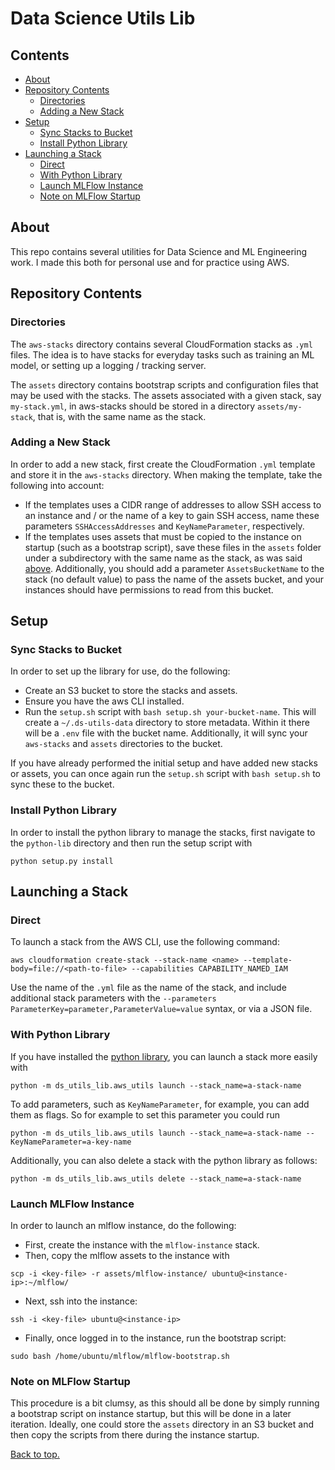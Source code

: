 # Data Science Utils Lib

## Contents
- [About](#about)
- [Repository Contents](#repository-contents)
  - [Directories](#directories)
  - [Adding a New Stack](#adding-a-new-stack)
- [Setup](#setup)
  - [Sync Stacks to Bucket](#sync-stacks-to-bucket)
  - [Install Python Library](#install-python-library)
- [Launching a Stack](#launching-a-stack)
  - [Direct](#direct)
  - [With Python Library](#with-python-library)
  - [Launch MLFlow Instance](#launch-mlflow-instance)
  - [Note on MLFlow Startup](#note-on-mlflow-startup)

## About
This repo contains several utilities for Data Science and ML Engineering work. I made
this both for personal use and for practice using AWS.

## Repository Contents

### Directories
The `aws-stacks` directory contains several CloudFormation stacks as `.yml` files.
The idea is to have stacks for everyday tasks such as training an ML model, or setting
up a logging / tracking server.

The `assets` directory contains bootstrap scripts and configuration files that may be used
with the stacks. The assets associated with a given stack, say `my-stack.yml`, in aws-stacks
should be stored in a directory `assets/my-stack`, that is, with the same name as the stack.

### Adding a New Stack
In order to add a new stack, first create the CloudFormation `.yml` template and store it in
the `aws-stacks` directory. When making the template, take the following into account:
- If the templates uses a CIDR range of addresses to allow SSH access
  to an instance and / or the name of a key to gain SSH access, name these parameters `SSHAccessAddresses`
  and `KeyNameParameter`, respectively.
- If the templates uses assets that must be copied to the instance on startup (such as a bootstrap script),
  save these files in the `assets` folder under a subdirectory with the same name as the stack, as was
  said [above](#directories). Additionally, you should add a parameter `AssetsBucketName` to the stack
  (no default value) to pass the name of the assets bucket, and your instances should have permissions to
  read from this bucket.
  

## Setup

### Sync Stacks to Bucket
In order to set up the library for use, do the following:
- Create an S3 bucket to store the stacks and assets.
- Ensure you have the aws CLI installed.
- Run the `setup.sh` script with `bash setup.sh your-bucket-name`. This will create a
  `~/.ds-utils-data` directory to store metadata. Within it there will be a `.env` file
  with the bucket name. Additionally, it will sync your `aws-stacks` and `assets` directories
  to the bucket.

If you have already performed the initial setup and have added new stacks or assets, you can once
again run the `setup.sh` script with `bash setup.sh` to sync these to the bucket.

### Install Python Library
In order to install the python library to manage the stacks, first navigate to the `python-lib` directory
and then run the setup script with
```shell
python setup.py install
```

## Launching a Stack

### Direct
To launch a stack from the AWS CLI, use the following command:
```shell
aws cloudformation create-stack --stack-name <name> --template-body=file://<path-to-file> --capabilities CAPABILITY_NAMED_IAM
```
Use the name of the `.yml` file as the name of the stack, and include additional stack parameters 
with the `--parameters ParameterKey=parameter,ParameterValue=value` syntax, or via a JSON file.

### With Python Library
If you have installed the [python library](#install-python-library), you can launch a stack more easily
with
```shell
python -m ds_utils_lib.aws_utils launch --stack_name=a-stack-name
```
To add parameters, such as `KeyNameParameter`, for example, you can add them as flags. So for example to set this 
parameter you could run 
```shell
python -m ds_utils_lib.aws_utils launch --stack_name=a-stack-name --KeyNameParameter=a-key-name
```

Additionally, you can also delete a stack with the python library as follows:
```shell
python -m ds_utils_lib.aws_utils delete --stack_name=a-stack-name
```

### Launch MLFlow Instance
In order to launch an mlflow instance, do the following:
- First, create the instance with the `mlflow-instance` stack.
- Then, copy the mlflow assets to the instance with
```shell
scp -i <key-file> -r assets/mlflow-instance/ ubuntu@<instance-ip>:~/mlflow/
```
- Next, ssh into the instance:
```shell
ssh -i <key-file> ubuntu@<instance-ip>
```
- Finally, once logged in to the instance, run the bootstrap script:
```shell
sudo bash /home/ubuntu/mlflow/mlflow-bootstrap.sh
```

### Note on MLFlow Startup
This procedure is a bit clumsy, as this should all be done by simply running a bootstrap
script on instance startup, but this will be done in a later iteration. Ideally, one could 
store the `assets` directory in an S3 bucket and then copy the scripts from there during 
the instance startup.

[Back to top.](#data-science-utils-lib)
